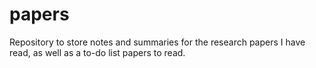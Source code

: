# papers
Repository to store notes and summaries for the research papers I have read, as well as a to-do list papers to read.
